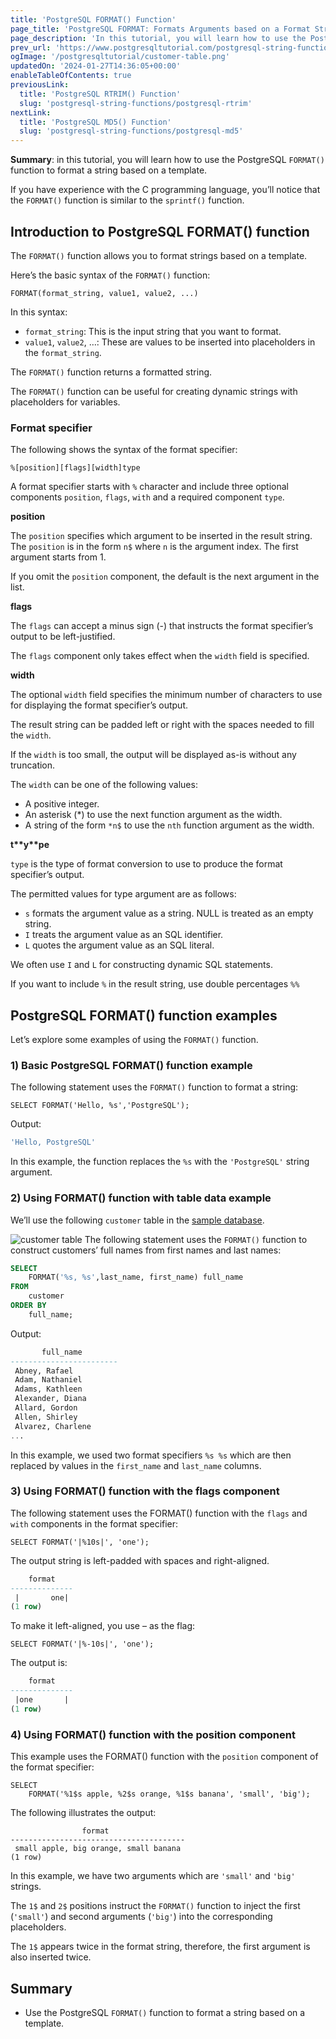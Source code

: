 ```yaml
---
title: 'PostgreSQL FORMAT() Function'
page_title: 'PostgreSQL FORMAT: Formats Arguments based on a Format String'
page_description: 'In this tutorial, you will learn how to use the PostgreSQL FORMAT() function to format arguments according to a format string.'
prev_url: 'https://www.postgresqltutorial.com/postgresql-string-functions/postgresql-format/'
ogImage: '/postgresqltutorial/customer-table.png'
updatedOn: '2024-01-27T14:36:05+00:00'
enableTableOfContents: true
previousLink:
  title: 'PostgreSQL RTRIM() Function'
  slug: 'postgresql-string-functions/postgresql-rtrim'
nextLink:
  title: 'PostgreSQL MD5() Function'
  slug: 'postgresql-string-functions/postgresql-md5'
---
```


**Summary**: in this tutorial, you will learn how to use the PostgreSQL `FORMAT()` function to format a string based on a template.

If you have experience with the C programming language, you’ll notice that the `FORMAT()` function is similar to the `sprintf()` function.

## Introduction to PostgreSQL FORMAT() function

The `FORMAT()` function allows you to format strings based on a template.

Here’s the basic syntax of the `FORMAT()` function:

```csssqlsql
FORMAT(format_string, value1, value2, ...)
```

In this syntax:

- `format_string`: This is the input string that you want to format.
- `value1`, `value2`, …: These are values to be inserted into placeholders in the `format_string`.

The `FORMAT()` function returns a formatted string.

The `FORMAT()` function can be useful for creating dynamic strings with placeholders for variables.

### Format specifier

The following shows the syntax of the format specifier:

```
%[position][flags][width]type
```

A format specifier starts with `%` character and include three optional components `position`, `flags`, `with` and a required component `type`.

**position**

The `position` specifies which argument to be inserted in the result string. The `position` is in the form `n$` where `n` is the argument index. The first argument starts from 1\.

If you omit the `position` component, the default is the next argument in the list.

**flags**

The `flags` can accept a minus sign (\-) that instructs the format specifier’s output to be left\-justified.

The `flags` component only takes effect when the `width` field is specified.

**width**

The optional `width` field specifies the minimum number of characters to use for displaying the format specifier’s output.

The result string can be padded left or right with the spaces needed to fill the `width`.

If the `width` is too small, the output will be displayed as\-is without any truncation.

The `width` can be one of the following values:

- A positive integer.
- An asterisk (\*) to use the next function argument as the width.
- A string of the form `*n$` to use the `nth` function argument as the width.

**t\*\***y\***\*pe**

`type` is the type of format conversion to use to produce the format specifier’s output.

The permitted values for type argument are as follows:

- `s` formats the argument value as a string. NULL is treated as an empty string.
- `I` treats the argument value as an SQL identifier.
- `L` quotes the argument value as an SQL literal.

We often use `I` and `L` for constructing dynamic SQL statements.

If you want to include `%` in the result string, use double percentages `%%`

## PostgreSQL FORMAT() function examples

Let’s explore some examples of using the `FORMAT()` function.

### 1\) Basic PostgreSQL FORMAT() function example

The following statement uses the `FORMAT()` function to format a string:

```
SELECT FORMAT('Hello, %s','PostgreSQL');
```

Output:

```sql
'Hello, PostgreSQL'
```

In this example, the function replaces the `%s` with the `'PostgreSQL'` string argument.

### 2\) Using FORMAT() function with table data example

We’ll use the following `customer` table in the [sample database](../postgresql-getting-started/postgresql-sample-database).

![customer table](/postgresqltutorial/customer-table.png)
The following statement uses the `FORMAT()` function to construct customers’ full names from first names and last names:

```sql
SELECT
    FORMAT('%s, %s',last_name, first_name) full_name
FROM
    customer
ORDER BY
    full_name;
```

Output:

```sql
       full_name
------------------------
 Abney, Rafael
 Adam, Nathaniel
 Adams, Kathleen
 Alexander, Diana
 Allard, Gordon
 Allen, Shirley
 Alvarez, Charlene
...
```

In this example, we used two format specifiers `%s %s` which are then replaced by values in the `first_name` and `last_name` columns.

### 3\) Using FORMAT() function with the flags component

The following statement uses the FORMAT() function with the `flags` and `with` components in the format specifier:

```
SELECT FORMAT('|%10s|', 'one');
```

The output string is left\-padded with spaces and right\-aligned.

```sql
    format
--------------
 |       one|
(1 row)
```

To make it left\-aligned, you use – as the flag:

```
SELECT FORMAT('|%-10s|', 'one');
```

The output is:

```sql
    format
--------------
 |one       |
(1 row)
```

### 4\) Using FORMAT() function with the position component

This example uses the FORMAT() function with the `position` component of the format specifier:

```
SELECT
    FORMAT('%1$s apple, %2$s orange, %1$s banana', 'small', 'big');
```

The following illustrates the output:

```
                format
---------------------------------------
 small apple, big orange, small banana
(1 row)
```

In this example, we have two arguments which are `'small'` and `'big'` strings.

The `1$` and `2$` positions instruct the `FORMAT()` function to inject the first (`'small'`) and second arguments (`'big'`) into the corresponding placeholders.

The `1$` appears twice in the format string, therefore, the first argument is also inserted twice.

## Summary

- Use the PostgreSQL `FORMAT()` function to format a string based on a template.
